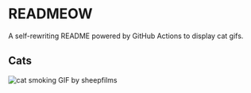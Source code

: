 # READMEOW

A self-rewriting README powered by GitHub Actions to display cat gifs.

## Cats

![cat smoking GIF by sheepfilms](https://media2.giphy.com/media/l0ExdMHUDKteztyfe/200.gif?cid=9acd02dalbhbv464uwfe5ebom3vm1h040mboner3wv1dmamn&ep=v1_gifs_search&rid=200.gif&ct=g)

